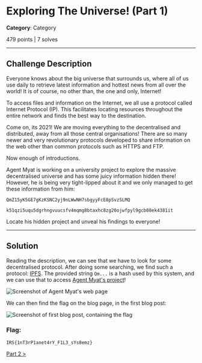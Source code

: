 # Exploring The Universe! (Part 1)

**Category**: Category

479 points | 7 solves

----

## Challenge Description
Everyone knows about the big universe that surrounds us, where all of us use daily to retrieve latest information and hottest news from all over the world! It is of course, no other than, the one and only, Internet!

To access files and information on the Internet, we all use a protocol called Internet Protocol (IP). This facilitates locating resources throughout the entire network and finds the best way to the destination.

Come on, its 2021! We are moving everything to the decentralised and distributed, away from all those central organisations! There are so many newer and very revolutionary protocols developed to share information on the web other than common protocols such as HTTPS and FTP.

Now enough of introductions.

Agent Myat is working on a university project to explore the massive decentralised universe and has some juicy information hidden there!
However, he is being very tight-lipped about it and we only managed to get these information from him:

`QmZ15yK5GE7gKzKSNC2yj9nLWwNH7sbgyyFcE8pSvzSLMQ`

`k51qzi5uqu5dgrhngvuucsfv4mqmg8btaxhc8zg20ojwfpyl9gcb08ek4381it`

Locate his hidden project and unveal his findings to everyone!

----

## Solution
Reading the description, we can see that we have to look for some decentralised protocol. After doing some searching, we find such a protocol: [IPFS](https://en.wikipedia.org/wiki/InterPlanetary_File_System). The provided string `Qm...` is a hash used by this system, and we can use that to access [Agent Myat's project](https://ipfs.io/ipfs/QmZ15yK5GE7gKzKSNC2yj9nLWwNH7sbgyyFcE8pSvzSLMQ)!

![Screenshot of Agent Myat's web page](https://user-images.githubusercontent.com/40383042/147538504-03cc12f1-b107-4ae0-a90a-a403693e2370.png)

We can then find the flag on the blog page, in the first blog post:

![Screenshot of first blog post, containing the flag](https://user-images.githubusercontent.com/40383042/147538566-131633a6-51da-4db9-a036-9dfad85b29f5.png)


### Flag:
```
IRS{1nT3rP1anet4rY_F1L3_sYs8emz}
```

[Part 2 >](../../Forensics/Exploring%20The%20Universe%21%20%28Part%202%29)
